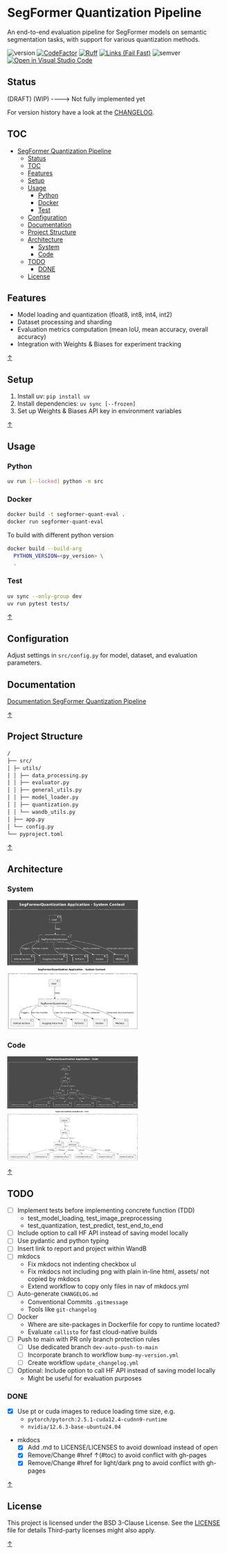 # SegFormer Quantization Pipeline

An end-to-end evaluation pipeline for SegFormer models on semantic segmentation tasks, with support for various quantization methods.

![version](https://img.shields.io/badge/version-0.5.8-8A2BE2)
[![CodeFactor](https://www.codefactor.io/repository/github/qte77/SegFormerQuantization/badge)](https://www.codefactor.io/repository/github/qte77/SegFormerQuantization)
[![Ruff](https://github.com/qte77/SegFormerQuantization/actions/workflows/ruff.yml/badge.svg)](https://github.com/qte77/SegFormerQuantization/actions/workflows/ruff.yml)
[![Links (Fail Fast)](https://github.com/qte77/SegFormerQuantization/actions/workflows/links-fail-fast.yml/badge.svg)](https://github.com/qte77/SegFormerQuantization/actions/workflows/links-fail-fast.yml)
![semver](https://img.shields.io/badge/semver-2.0.0-blue)
[![Open in Visual Studio Code](https://img.shields.io/static/v1?logo=visualstudiocode&label=&message=Open%20in%20Visual%20Studio%20Code&labelColor=2c2c32&color=007acc&logoColor=007acc)](https://vscode.dev/github/qte77/SegFormerQuantization)

## Status

(DRAFT) (WIP) ----> Not fully implemented yet

For version history have a look at the [CHANGELOG](CHANGELOG.md).

## TOC

- [SegFormer Quantization Pipeline](#segformer-quantization-pipeline)
  - [Status](#status)
  - [TOC](#toc)
  - [Features](#features)
  - [Setup](#setup)
  - [Usage](#usage)
    - [Python](#python)
    - [Docker](#docker)
    - [Test](#test)
  - [Configuration](#configuration)
  - [Documentation](#documentation)
  - [Project Structure](#project-structure)
  - [Architecture](#architecture)
    - [System](#system)
    - [Code](#code)
  - [TODO](#todo)
    - [DONE](#done)
  - [License](#license)

## Features

- Model loading and quantization (float8, int8, int4, int2)
- Dataset processing and sharding
- Evaluation metrics computation (mean IoU, mean accuracy, overall accuracy)
- Integration with Weights & Biases for experiment tracking

[↑](#toc)

## Setup

1. Install uv: `pip install uv`
2. Install dependencies: `uv sync [--frozen]`
3. Set up Weights & Biases API key in environment variables

[↑](#toc)

## Usage

### Python

```sh
uv run [--locked] python -m src 
```

### Docker

```sh
docker build -t segformer-quant-eval .
docker run segformer-quant-eval
```

To build with different python version

```sh
docker build --build-arg
  PYTHON_VERSION=<py_version> \
  .
```

### Test

```sh
uv sync --only-group dev
uv run pytest tests/
```

[↑](#toc)

## Configuration

Adjust settings in `src/config.py` for model, dataset, and evaluation parameters.

## Documentation

[Documentation SegFormer Quantization Pipeline](https://qte77.github.io/SegFormerQuantization/)

[↑](#toc)

## Project Structure

```sh
/
├── src/
│ ├─ utils/
│ │ ├── data_processing.py
│ │ ├── evaluator.py
│ │ ├── general_utils.py
│ │ ├── model_loader.py
│ │ ├── quantization.py
│ │ └── wandb_utils.py
│ ├── app.py
│ └── config.py
└── pyproject.toml
```

[↑](#toc)

## Architecture

### System

<img src="assets/images/SegFormerQuantization.C4.System.dark.png#gh-dark-mode-only" alt="SegFormerQuantization" title="SegFormerQuantization" width="60%" />
<img src="assets/images/SegFormerQuantization.C4.System.light.png#gh-light-mode-only" alt="SegFormerQuantization" title="SegFormerQuantization" width="60%" />

### Code

<img src="assets/images/SegFormerQuantization.C4.Code.dark.png#gh-dark-mode-only" alt="SegFormerQuantization" title="SegFormerQuantization" width="60%" />
<img src="assets/images/SegFormerQuantization.C4.Code.light.png#gh-light-mode-only" alt="SegFormerQuantization" title="SegFormerQuantization" width="60%" />

[↑](#toc)

## TODO

- [ ] Implement tests before implementing concrete function (TDD)
  - test_model_loading, test_image_preprocessing
  - test_quantization, test_predict, test_end_to_end
- [ ] Include option to call HF API instead of saving model locally
- [ ] Use pydantic and python typing
- [ ] Insert link to report and project within WandB
- [ ] mkdocs
  - Fix mkdocs not indenting checkbox ul
  - Fix mkdocs not including png with plain in-line html, assets/ not copied by mkdocs
  - Extend workflow to copy only files in nav of mkdocs.yml
- [ ] Auto-generate `CHANGELOG.md`
  - Conventional Commits `.gitmessage`
  - Tools like `git-changelog`
- [ ] Docker
  - Where are site-packages in Dockerfile for copy to runtime located?
  - Evaluate `callisto` for fast cloud-native builds
- [ ] Push to main with PR only branch protection rules
  - [ ] Use dedicated branch `dev-auto-push-to-main`
  - [ ] Incorporate branch to workflow `bump-my-version.yml`
  - [ ] Create workflow `update_changelog.yml`
- [ ] Optional: Include option to call HF API instead of saving model locally
  - Might be useful for evaluation purposes

### DONE

- [x] Use pt or cuda images to reduce loading time size, e.g.
  - `pytorch/pytorch:2.5.1-cuda12.4-cudnn9-runtime`
  - `nvidia/12.6.3-base-ubuntu24.04`
- mkdocs
  - [x] Add .md to LICENSE/LICENSES to avoid download instead of open
  - [x] Remove/Change #href ↑(#toc) to avoid conflict with gh-pages
  - [x] Remove/Change #href for light/dark png to avoid conflict with gh-pages

[↑](#toc)

## License

This project is licensed under the BSD 3-Clause License. See the [LICENSE](LICENSE.md) file for details Third-party licenses might also apply.

[↑](#toc)
